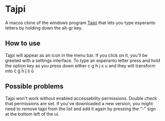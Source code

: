 # Tajpi
A macos clone of the windows program [Tajpi](http://www.zz9pza.net/tajpi/en/) that lets you type esperanto letters by holding down the alt-gr key.

## How to use
Tajpi will appear as an icon in the menu bar. If you click on it, you'll be greeted with a settings interface. To type an esperanto letter press and hold the option key as you press down either c g h j s u and they will transform into ĉ ĝ ĥ ĵ ŝ ŭ
## Possible problems
Tajpi won't work without enabled accessability permissions. Double check that permissions are set. If you've downloaded a new version, you might need to remove tajpi from the list and add it again by pressing the "-" sign at the bottom left of the ui.
